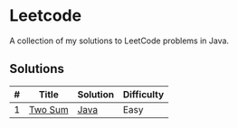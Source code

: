 # Leetcode

A collection of my solutions to LeetCode problems in Java.

## Solutions
| # | Title                                            | Solution                                                                     | Difficulty |
|---|--------------------------------------------------|------------------------------------------------------------------------------|------------|
| 1 | [Two Sum](https://leetcode.com/problems/two-sum) | [Java](https://github.com/Aydanjb/leetcode-java/blob/master/src/TwoSum.java) | Easy       |
